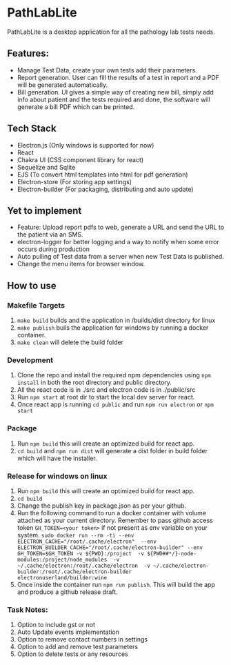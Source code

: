 # PathLabLite
PathLabLite is a desktop application for all the pathology lab tests needs.

## Features:
- Manage Test Data, create your own tests add their parameters.
- Report generation. User can fill the results of a test in report and a PDF will be generated automatically.
- Bill generation. UI gives a simple way of creating new bill, simply add info about patient and the tests required and done, the software will generate a bill PDF which can be printed.


## Tech Stack
- Electron.js (Only windows is supported for now)
- React
- Chakra UI (CSS component library for react)
- Sequelize and Sqlite
- EJS (To convert html templates into html for pdf generation)
- Electron-store (For storing app settings)
- Electron-builder (For packaging, distributing and auto update)

## Yet to implement
- Feature: Upload report pdfs to web, generate a URL and send the URL to the patient via an SMS.
- electron-logger for better logging and a way to notify when some error occurs during production
- Auto pulling of Test data from a server when new Test Data is published.
- Change the menu items for browser window.

## How to use
### Makefile Targets
1. `make build` builds and the application in /builds/dist directory for linux
2. `make publish` buils the application for windows by running a docker container.
3. `make clean` will delete the build folder

### Development
1. Clone the repo and install the required npm dependencies using `npm install` in both the root directory and public directory.
2. All the react code is in ./src and electron code is in ./public/src
3. Run `npm start` at root dir to start the local dev server for react.
4. Once react app is running `cd public` and run `npm run electron` or `npm start`

### Package
1. Run `npm build` this will create an optimized build for react app.
2. `cd build` and `npm run dist` will generate a dist folder in build folder which will have the installer.

### Release for windows on linux
1. Run `npm build` this will create an optimized build for react app.
2. `cd build`
3. Change the publish key in package.json as per your github.
4. Run the following command to run a docker container with volume attached as your current directory. Remember to pass github access token `GH_TOKEN=<your token>` if not present as env variable on your system.
`sudo docker run --rm -ti --env ELECTRON_CACHE="/root/.cache/electron"  --env ELECTRON_BUILDER_CACHE="/root/.cache/electron-builder" --env GH_TOKEN=$GH_TOKEN -v ${PWD}:/project  -v ${PWD##*/}-node-modules:/project/node_modules  -v ~/.cache/electron:/root/.cache/electron  -v ~/.cache/electron-builder:/root/.cache/electron-builder  electronuserland/builder:wine`
5. Once inside the container run `npm run publish`. This will build the app and produce a github release draft.

### Task Notes:
1. Option to include gst or not
1. Auto Update events implementation
1. Option to remove contact numbers in settings
1. Option to add and remove test parameters
1. Option to delete tests or any resources